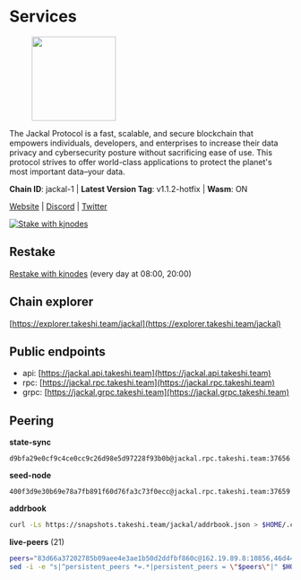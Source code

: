 # Services

<figure><img src="https://raw.githubusercontent.com/kj89/testnet_manuals/main/pingpub/logos/jackal.png" width="150" alt=""><figcaption></figcaption></figure>

The Jackal Protocol is a fast, scalable, and secure blockchain that empowers  individuals, developers, and enterprises to increase their data privacy and  cybersecurity posture without sacrificing ease of use. This protocol strives  to offer world-class applications to protect the planet's most important data–your data.

**Chain ID**: jackal-1 | **Latest Version Tag**: v1.1.2-hotfix | **Wasm**: ON

[Website](https://jackalprotocol.com) | [Discord](https://discord.com/invite/5GKym3p6rj) | [Twitter](https://twitter.com/Jackal_Protocol)

[![Stake with kjnodes](https://i.ibb.co/cr44Q8j/button-stake-with-kjnodes.png)](https://restake.app/jackal/jklvaloper1tr3wm3mdkz0tda6t7vavqnn7fe2g4un0f67xmt)

## Restake

[Restake with kjnodes](https://restake.app/jackal/jklvaloper1tr3wm3mdkz0tda6t7vavqnn7fe2g4un0f67xmt) (every day at 08:00, 20:00)
## Chain explorer
[https://explorer.takeshi.team/jackal](https://explorer.takeshi.team/jackal)

## Public endpoints

* api: [https://jackal.api.takeshi.team](https://jackal.api.takeshi.team)
* rpc: [https://jackal.rpc.takeshi.team](https://jackal.rpc.takeshi.team)
* grpc: [https://jackal.grpc.takeshi.team](https://jackal.grpc.takeshi.team)

## Peering

**state-sync**

```text
d9bfa29e0cf9c4ce0cc9c26d98e5d97228f93b0b@jackal.rpc.takeshi.team:37656
```

**seed-node**

```text
400f3d9e30b69e78a7fb891f60d76fa3c73f0ecc@jackal.rpc.takeshi.team:37659
```

**addrbook**
```bash
curl -Ls https://snapshots.takeshi.team/jackal/addrbook.json > $HOME/.canine/config/addrbook.json
```

**live-peers** (21)
```bash
peers="83d66a37202785b09aee4e3ae1b50d2ddfbf860c@162.19.89.8:10856,46d4495643f2579573a61e181a88de3b8f0acc4f@2.139.23.24:36656,5745d29dd5b49009f405e21913a474a23f1e40ec@131.153.57.226:43656,d9bfa29e0cf9c4ce0cc9c26d98e5d97228f93b0b@65.109.88.38:37656,11c23c5341d0ac69f9ebb3be9afa7fe0e134ece0@94.79.54.137:28656,ff94a29e02de8369faf37c76d3c97684bbd51bd6@185.16.38.165:17556,399068f8371dce4ae5d7cd7da2c965e765e68f4b@65.108.238.102:17556,0985977a794b298e7ef990fe344d572c60c453b1@172.105.72.158:26656,dd3cab79ffae0aed4f519503b66e9403c69eeb14@85.237.193.101:25565,d39fecbc409541de13fa644d90066d4dabe08262@95.165.89.222:24475,ebc272824924ea1a27ea3183dd0b9ba713494f83@95.214.52.139:26906,ff7ab7fdac43752163f141809b61c67eba837cb4@65.108.97.58:37656,9bcaee1ad957fa75f60a6dd9d8870e53220794a9@104.37.187.214:60756,0faa7f1099de2e02deebe09fcb52863056333265@144.202.72.17:26616,039a1c4f438c1ecc2dd901e7316d16fdafadfdab@104.193.254.36:27656,e08efc0b0e15e4d8eacf0f4ed5e52f6e9bdc312d@144.76.97.251:36156,26b6255375a592c3b0664bd474a6975f468c3785@88.99.164.158:11126,c2842c76779913e05fa4256e3caab852e1782951@202.61.194.254:60756,a79da224ad9d4501dbf1d547986ebec55d56b951@135.181.128.114:17556,7adbbe1a5f867a0befcf1fd94f395dd8257d718f@73.40.151.121:57656,289c3e984194ac2ccaa74e201147010648e90970@195.3.223.108:26656"
sed -i -e "s|^persistent_peers *=.*|persistent_peers = \"$peers\"|" $HOME/.canine/config/config.toml
```
